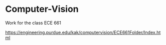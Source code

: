 # Computer-Vision
Work for the class ECE 661

https://engineering.purdue.edu/kak/computervision/ECE661Folder/Index.html
